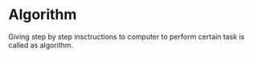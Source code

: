# Algorithm
Giving step by step insctructions to computer to perform certain task is called as algorithm.
